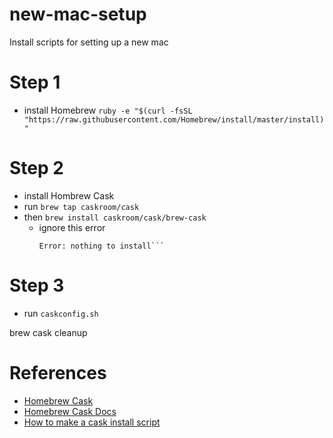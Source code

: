 # new-mac-setup
Install scripts for setting up a new mac

# Step 1
- install Homebrew
`ruby -e "$(curl -fsSL "https://raw.githubusercontent.com/Homebrew/install/master/install)"`

# Step 2
- install Hombrew Cask
- run `brew tap caskroom/cask`
- then `brew install caskroom/cask/brew-cask`
    - ignore this error
        ```Error: No available Cask for caskroom/cask/brew-cask
        Error: nothing to install```

# Step 3
- run `caskconfig.sh`







brew cask cleanup

# References
- [Homebrew Cask](https://caskroom.github.io/)
- [Homebrew Cask Docs](https://github.com/caskroom/homebrew-cask#learn-more)
- [How to make a cask install script](http://lifehacker.com/how-to-make-your-own-bulk-app-installer-for-os-x-1586252163)



